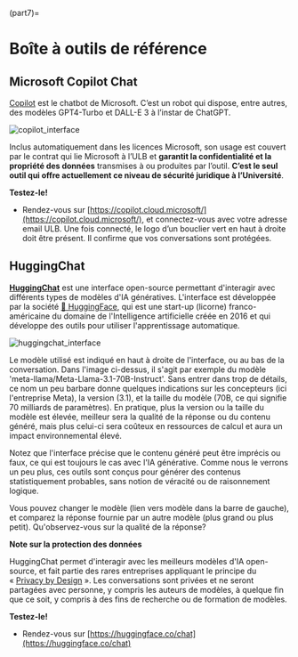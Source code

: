 (part7)=
# Boîte à outils de référence

## Microsoft Copilot Chat

[Copilot](https://copilot.cloud.microsoft/) est le chatbot de Microsoft. C’est un robot qui dispose, entre autres, des modèles GPT4-Turbo et DALL-E 3 à l’instar de ChatGPT.

![copilot_interface](attachments/copilot_interface.png)

Inclus automatiquement dans les licences Microsoft, son usage est couvert par le contrat qui lie Microsoft à l’ULB et **garantit la confidentialité et la propriété des données** transmises à ou produites par l’outil. **C’est le seul outil qui offre actuellement ce niveau de sécurité juridique à l’Université**.

**Testez-le!**

- Rendez-vous sur [https://copilot.cloud.microsoft/](https://copilot.cloud.microsoft/), et connectez-vous avec votre adresse email ULB. Une fois connecté, le logo d’un bouclier vert en haut à droite doit être présent. Il confirme que vos conversations sont protégées.

## HuggingChat

**[HuggingChat](https://huggingface.co/chat/)** est une interface open-source permettant d'interagir avec différents types de modèles d'IA génératives. L'interface est développée par la société [🤗 HuggingFace](https://fr.wikipedia.org/wiki/Hugging_Face), qui est une start-up (licorne) franco-américaine du domaine de l'Intelligence artificielle créée en 2016 et qui développe des outils pour utiliser l'apprentissage automatique.

![huggingchat_interface](attachments/huggingchat_interface.jpg)

Le modèle utilisé est indiqué en haut à droite de l'interface, ou au bas de la conversation. Dans l'image ci-dessus, il s'agit par exemple du modèle 'meta-llama/Meta-Llama-3.1-70B-Instruct'. Sans entrer dans trop de détails, ce nom un peu barbare donne quelques indications sur les concepteurs (ici l'entreprise Meta), la version (3.1), et la taille du modèle (70B, ce qui signifie 70 milliards de paramètres). En pratique, plus la version ou la taille du modèle est élevée, meilleur sera la qualité de la réponse ou du contenu généré, mais plus celui-ci sera coûteux en ressources de calcul et aura un impact environnemental élevé.
  
Notez que l'interface précise que le contenu généré peut être imprécis ou faux, ce qui est toujours le cas avec l'IA générative. Comme nous le verrons un peu plus, ces outils sont conçus pour générer des contenus statistiquement probables, sans notion de véracité ou de raisonnement logique. 

Vous pouvez changer le modèle (lien vers modèle dans la barre de gauche), et comparez la réponse fournie par un autre modèle (plus grand ou plus petit). Qu'observez-vous sur la qualité de la réponse?

**Note sur la protection des données**

HuggingChat permet d'interagir avec les meilleurs modèles d'IA open-source, et fait partie des rares entreprises appliquant le principe du « [Privacy by Design](https://huggingface.co/chat/privacy) ». Les conversations sont privées et ne seront partagées avec personne, y compris les auteurs de modèles, à quelque fin que ce soit, y compris à des fins de recherche ou de formation de modèles.

**Testez-le!**

- Rendez-vous sur [https://huggingface.co/chat](https://huggingface.co/chat)